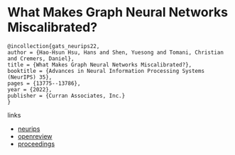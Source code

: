 # What Makes Graph Neural Networks Miscalibrated?

```
@incollection{gats_neurips22,
author = {Hao-Hsun Hsu, Hans and Shen, Yuesong and Tomani, Christian and Cremers, Daniel},
title = {What Makes Graph Neural Networks Miscalibrated?},
booktitle = {Advances in Neural Information Processing Systems (NeurIPS) 35},
pages = {13775--13786},
year = {2022},
publisher = {Curran Associates, Inc.}
}
```

links
- [neurips](https://nips.cc/Conferences/2022/Schedule?showEvent=53421)
- [openreview](https://openreview.net/forum?id=Wtg9TUL0d81)
- [proceedings](https://papers.nips.cc//paper_files/paper/2022/hash/5975754c7650dfee0682e06e1fec0522-Abstract-Conference.html)
